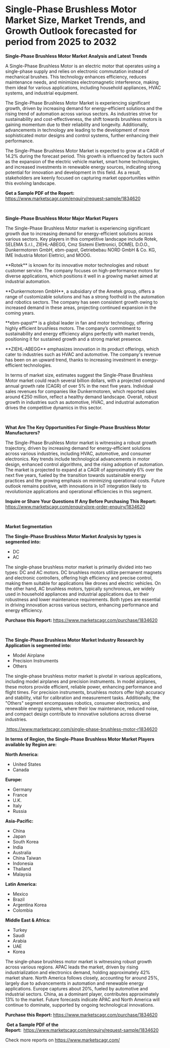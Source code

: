 <p><h1>Single-Phase Brushless Motor Market Size, Market Trends, and Growth Outlook forecasted for period from 2025 to 2032</h1></p><p><strong>Single-Phase Brushless Motor Market Analysis and Latest Trends</strong></p>
<p><p>A Single-Phase Brushless Motor is an electric motor that operates using a single-phase supply and relies on electronic commutation instead of mechanical brushes. This technology enhances efficiency, reduces maintenance needs, and minimizes electromagnetic interference, making them ideal for various applications, including household appliances, HVAC systems, and industrial equipment.</p><p>The Single-Phase Brushless Motor Market is experiencing significant growth, driven by increasing demand for energy-efficient solutions and the rising trend of automation across various sectors. As industries strive for sustainability and cost-effectiveness, the shift towards brushless motors is gaining momentum due to their reliability and longevity. Additionally, advancements in technology are leading to the development of more sophisticated motor designs and control systems, further enhancing their performance.</p><p>The Single-Phase Brushless Motor Market is expected to grow at a CAGR of 14.2% during the forecast period. This growth is influenced by factors such as the expansion of the electric vehicle market, smart home technologies, and increased investments in renewable energy sources, indicating strong potential for innovation and development in this field. As a result, stakeholders are keenly focused on capturing market opportunities within this evolving landscape.</p></p>
<p><strong>Get a Sample PDF of the Report:&nbsp;</strong> <a href="https://www.marketscagr.com/enquiry/request-sample/1834620?utm_campaign=1889&utm_medium=2&utm_source=Github&utm_content=ia&utm_term=28022025&utm_id=single-phase-brushless-motor">https://www.marketscagr.com/enquiry/request-sample/1834620</a></p>
<p>&nbsp;</p>
<p><strong>Single-Phase Brushless Motor Major Market Players</strong></p>
<p><p>The Single-Phase Brushless Motor market is experiencing significant growth due to increasing demand for energy-efficient solutions across various sectors. Key players in this competitive landscape include Rotek, SELEMA S.r.l., ZIEHL-ABEGG, Cmz Sistemi Elettronici, DOMEL D.O.O., Dunkermotoren GmbH, ebm-papst, Getriebebau NORD GmbH & Co. KG, IME Industria Motori Elettrici, and MOOG.</p><p>**Rotek** is known for its innovative motor technologies and robust customer service. The company focuses on high-performance motors for diverse applications, which positions it well in a growing market aimed at industrial automation.</p><p>**Dunkermotoren GmbH**, a subsidiary of the Ametek group, offers a range of customizable solutions and has a strong foothold in the automation and robotics sectors. The company has seen consistent growth owing to increased demand in these areas, projecting continued expansion in the coming years.</p><p>**ebm-papst** is a global leader in fan and motor technology, offering highly efficient brushless motors. The company’s commitment to sustainability and energy efficiency aligns perfectly with market trends, positioning it for sustained growth and a strong market presence.</p><p>**ZIEHL-ABEGG** emphasizes innovation in its product offerings, which cater to industries such as HVAC and automotive. The company's revenue has been on an upward trend, thanks to increasing investment in energy-efficient technologies.</p><p>In terms of market size, estimates suggest the Single-Phase Brushless Motor market could reach several billion dollars, with a projected compound annual growth rate (CAGR) of over 5% in the next five years. Individual sales revenues for companies like Dunkermotoren, which reported sales around €250 million, reflect a healthy demand landscape. Overall, robust growth in industries such as automotive, HVAC, and industrial automation drives the competitive dynamics in this sector.</p></p>
<p>&nbsp;</p>
<p><strong>What Are The Key Opportunities For Single-Phase Brushless Motor Manufacturers?</strong></p>
<p><p>The Single-Phase Brushless Motor market is witnessing a robust growth trajectory, driven by increasing demand for energy-efficient solutions across various industries, including HVAC, automotive, and consumer electronics. Key trends include technological advancements in motor design, enhanced control algorithms, and the rising adoption of automation. The market is projected to expand at a CAGR of approximately 6% over the next five years, fueled by the transition towards sustainable energy practices and the growing emphasis on minimizing operational costs. Future outlook remains positive, with innovations in IoT integration likely to revolutionize applications and operational efficiencies in this segment.</p></p>
<p><strong>Inquire or Share Your Questions If Any Before Purchasing This Report:</strong> <a href="https://www.marketscagr.com/enquiry/pre-order-enquiry/1834620?utm_campaign=1889&utm_medium=2&utm_source=Github&utm_content=ia&utm_term=28022025&utm_id=single-phase-brushless-motor">https://www.marketscagr.com/enquiry/pre-order-enquiry/1834620</a></p>
<p>&nbsp;</p>
<p><strong>Market Segmentation</strong></p>
<p><strong>The Single-Phase Brushless Motor Market Analysis by types is segmented into:</strong></p>
<p><ul><li>DC</li><li>AC</li></ul></p>
<p><p>The single-phase brushless motor market is primarily divided into two types: DC and AC motors. DC brushless motors utilize permanent magnets and electronic controllers, offering high efficiency and precise control, making them suitable for applications like drones and electric vehicles. On the other hand, AC brushless motors, typically synchronous, are widely used in household appliances and industrial applications due to their robustness and lower maintenance requirements. Both types are essential in driving innovation across various sectors, enhancing performance and energy efficiency.</p></p>
<p><strong>Purchase this Report:&nbsp;</strong><a href="https://www.marketscagr.com/purchase/1834620?utm_campaign=1889&utm_medium=2&utm_source=Github&utm_content=ia&utm_term=28022025&utm_id=single-phase-brushless-motor">https://www.marketscagr.com/purchase/1834620</a></p>
<p>&nbsp;</p>
<p><strong>The Single-Phase Brushless Motor Market Industry Research by Application is segmented into:</strong></p>
<p><ul><li>Model Airplane</li><li>Precision Instruments</li><li>Others</li></ul></p>
<p><p>The single-phase brushless motor market is pivotal in various applications, including model airplanes and precision instruments. In model airplanes, these motors provide efficient, reliable power, enhancing performance and flight times. For precision instruments, brushless motors offer high accuracy and stability, vital for calibration and measurement tasks. Additionally, the "Others" segment encompasses robotics, consumer electronics, and renewable energy systems, where their low maintenance, reduced noise, and compact design contribute to innovative solutions across diverse industries.</p></p>
<p><a href="https://www.marketscagr.com/single-phase-brushless-motor-r1834620?utm_campaign=1889&utm_medium=2&utm_source=Github&utm_content=ia&utm_term=28022025&utm_id=single-phase-brushless-motor">&nbsp;https://www.marketscagr.com/single-phase-brushless-motor-r1834620</a></p>
<p><strong>In terms of Region, the Single-Phase Brushless Motor Market Players available by Region are:</strong></p>
<p>
    <p> <strong> North America: </strong>
        <ul>
            <li>United States</li>
            <li>Canada</li>
        </ul>
        </p> 
    <p> <strong> Europe: </strong>
        <ul>
            <li>Germany</li>
            <li>France</li>
            <li>U.K.</li>
            <li>Italy</li>
            <li>Russia</li>
        </ul>
        </p> 
    <p> <strong> Asia-Pacific: </strong>
        <ul>
            <li>China</li>
            <li>Japan</li>
            <li>South Korea</li>
            <li>India</li>
            <li>Australia</li>
            <li>China Taiwan</li>
            <li>Indonesia</li>
            <li>Thailand</li>
            <li>Malaysia</li>
        </ul>
        </p> 
    <p> <strong> Latin America: </strong>
        <ul>
            <li>Mexico</li>
            <li>Brazil</li>
            <li>Argentina Korea</li>
            <li>Colombia</li>
        </ul>
        </p> 
    <p> <strong> Middle East & Africa: </strong>
        <ul>
            <li>Turkey</li>
            <li>Saudi</li>
            <li>Arabia</li>
            <li>UAE</li>
            <li>Korea</li>
        </ul>
    </p>
    </p>
<p><p>The single-phase brushless motor market is witnessing robust growth across various regions. APAC leads the market, driven by rising industrialization and electronics demand, holding approximately 42% market share. North America follows closely, accounting for around 25%, largely due to advancements in automation and renewable energy applications. Europe captures about 20%, fueled by automotive and industrial sectors. China, as a dominant player, contributes approximately 13% to the market. Future forecasts indicate APAC and North America will continue to dominate, supported by ongoing technological innovations.</p></p>
<p><strong>Purchase this Report: </strong><a href="https://www.marketscagr.com/purchase/1834620?utm_campaign=1889&utm_medium=2&utm_source=Github&utm_content=ia&utm_term=28022025&utm_id=single-phase-brushless-motor">https://www.marketscagr.com/purchase/1834620</a></p>
<p>&nbsp;<strong>Get a Sample PDF of the Report:&nbsp;&nbsp;</strong><a href="https://www.marketscagr.com/enquiry/request-sample/1834620?utm_campaign=1889&utm_medium=2&utm_source=Github&utm_content=ia&utm_term=28022025&utm_id=single-phase-brushless-motor">https://www.marketscagr.com/enquiry/request-sample/1834620</a></p>
<p><strong></strong></p>
<p>Check more reports on <a href="https://www.marketscagr.com/?utm_campaign=1889&utm_medium=2&utm_source=Github&utm_content=ia&utm_term=28022025&utm_id=single-phase-brushless-motor">https://www.marketscagr.com/</a></p>